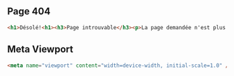 ## Page 404 
```html
<h1>Désolé!<h1><h3>Page introuvable</h3><p>La page demandée n'est plus disponible.<br>Elle a peut-être été supprimée ou déplacée</p>
```

## Meta Viewport

```html
<meta name="viewport" content="width=device-width, initial-scale=1.0" />
```